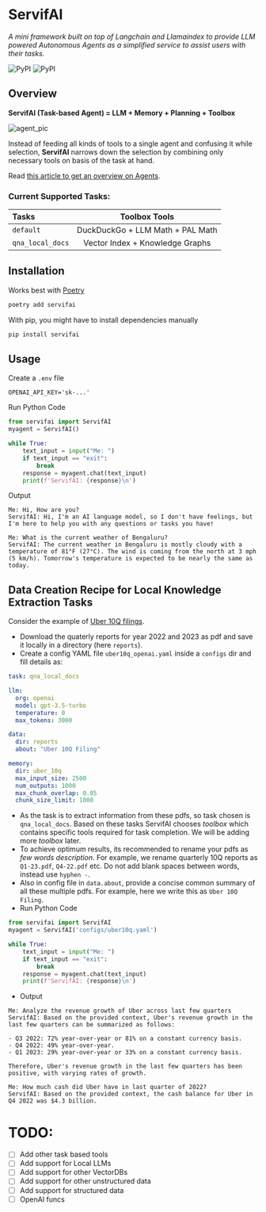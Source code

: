 # ServifAI

*A mini framework built on top of Langchain and Llamaindex to provide LLM powered Autonomous Agents as a simplified service to assist users with their tasks.*

![PyPI](https://img.shields.io/github/license/zohebabai/servifai)
![PyPI](https://img.shields.io/pypi/v/servifai)

## Overview

**ServifAI (Task-based Agent) = LLM + Memory + Planning + Toolbox**

![agent_pic](https://lilianweng.github.io/posts/2023-06-23-agent/agent-overview.png)

Instead of feeding all kinds of tools to a single agent and confusing it while selection, **ServifAI** narrows down the selection by combining only necessary tools on basis of the task at hand.

Read [this article to get an overview on Agents](https://lilianweng.github.io/posts/2023-06-23-agent/). 

### Current Supported Tasks:
|  Tasks | Toolbox Tools |
| :------ | :---------------: |
| `default` | DuckDuckGo + LLM Math + PAL Math |
| `qna_local_docs` | Vector Index + Knowledge Graphs |


## Installation
Works best with [Poetry](https://python-poetry.org/docs/)
```bash
poetry add servifai
```
With pip, you might have to install dependencies manually
```bash
pip install servifai
```

## Usage
Create a `.env` file
```env
OPENAI_API_KEY='sk-...'
```

Run Python Code
```python
from servifai import ServifAI
myagent = ServifAI()

while True:
    text_input = input("Me: ")
    if text_input == "exit":
        break
    response = myagent.chat(text_input)
    print(f'ServifAI: {response}\n')
```
Output
```
Me: Hi, How are you?
ServifAI: Hi, I'm an AI language model, so I don't have feelings, but I'm here to help you with any questions or tasks you have!

Me: What is the current weather of Bengaluru?
ServifAI: The current weather in Bengaluru is mostly cloudy with a temperature of 81°F (27°C). The wind is coming from the north at 3 mph (5 km/h). Tomorrow's temperature is expected to be nearly the same as today.

```
## Data Creation Recipe for Local Knowledge Extraction Tasks
Consider the example of [Uber 10Q filings](https://investor.uber.com/financials/default.aspx). 
- Download the quaterly reports for year 2022 and 2023 as pdf and save it locally in a directory (here `reports`).
- Create a config YAML file `uber10q_openai.yaml` inside a `configs` dir and fill details as:
```yaml
task: qna_local_docs

llm:
  org: openai
  model: gpt-3.5-turbo
  temperature: 0
  max_tokens: 3000

data:
  dir: reports
  about: "Uber 10Q Filing"

memory:
  dir: uber_10q
  max_input_size: 2500
  num_outputs: 1000
  max_chunk_overlap: 0.05
  chunk_size_limit: 1000
```
- As the task is to extract information from these pdfs, so task chosen is `qna_local_docs`. Based on these tasks ServifAI chooses *toolbox* which contains specific tools required for task completion. We will be adding more *toolbox* later.
- To achieve optimum results, its recommended to rename your pdfs as *few words description*. For example, we rename quarterly 10Q reports as `Q1-23.pdf`, `Q4-22.pdf` etc. Do not add blank spaces between words, instead use `hyphen -`. 
- Also in config file in `data.about`, provide a concise common summary of all these multiple pdfs. For example, here we write this as `Uber 10Q Filing`.
- Run Python Code
```python
from servifai import ServifAI
myagent = ServifAI('configs/uber10q.yaml')

while True:
    text_input = input("Me: ")
    if text_input == "exit":
        break
    response = myagent.chat(text_input)
    print(f'ServifAI: {response}\n')
```
- Output
```
Me: Analyze the revenue growth of Uber across last few quarters
ServifAI: Based on the provided context, Uber's revenue growth in the last few quarters can be summarized as follows:

- Q3 2022: 72% year-over-year or 81% on a constant currency basis.
- Q4 2022: 49% year-over-year.
- Q1 2023: 29% year-over-year or 33% on a constant currency basis.

Therefore, Uber's revenue growth in the last few quarters has been positive, with varying rates of growth.

Me: How much cash did Uber have in last quarter of 2022?
ServifAI: Based on the provided context, the cash balance for Uber in Q4 2022 was $4.3 billion.

```

# TODO:
- [ ] Add other task based tools
- [ ] Add support for Local LLMs
- [ ] Add support for other VectorDBs
- [ ] Add support for other unstructured data
- [ ] Add support for structured data 
- [ ] OpenAI funcs
